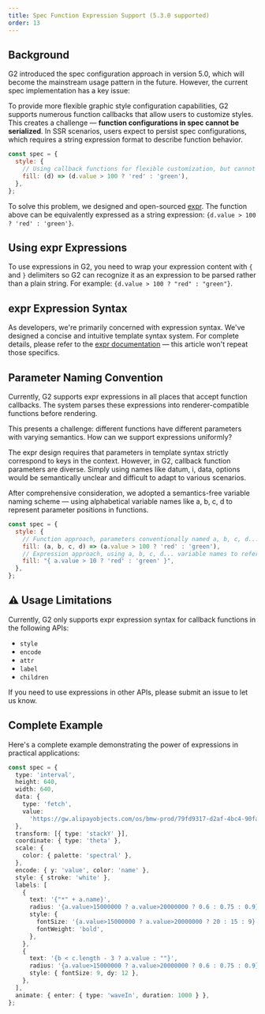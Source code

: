 ```yaml
---
title: Spec Function Expression Support (5.3.0 supported)
order: 13
---
```


## Background

G2 introduced the spec configuration approach in version 5.0, which will become the mainstream usage pattern in the future. However, the current spec implementation has a key issue:

To provide more flexible graphic style configuration capabilities, G2 supports numerous function callbacks that allow users to customize styles. This creates a challenge — **function configurations in spec cannot be serialized**. In SSR scenarios, users expect to persist spec configurations, which requires a string expression format to describe function behavior.

```js
const spec = {
  style: {
    // Using callback functions for flexible customization, but cannot be persisted
    fill: (d) => (d.value > 100 ? 'red' : 'green'),
  },
};
```

To solve this problem, we designed and open-sourced [expr](https://github.com/antvis/expr). The function above can be equivalently expressed as a string expression: `{d.value > 100 ? 'red' : 'green'}`.

## Using expr Expressions

To use expressions in G2, you need to wrap your expression content with `{` and `}` delimiters so G2 can recognize it as an expression to be parsed rather than a plain string. For example: `{d.value > 100 ? "red" : "green"}`.

## expr Expression Syntax

As developers, we're primarily concerned with expression syntax. We've designed a concise and intuitive template syntax system. For complete details, please refer to the [expr documentation](https://github.com/antvis/expr#readme) — this article won't repeat those specifics.

## Parameter Naming Convention

Currently, G2 supports expr expressions in all places that accept function callbacks. The system parses these expressions into renderer-compatible functions before rendering.

This presents a challenge: different functions have different parameters with varying semantics. How can we support expressions uniformly?

The expr design requires that parameters in template syntax strictly correspond to keys in the context. However, in G2, callback function parameters are diverse. Simply using names like datum, i, data, options would be semantically unclear and difficult to adapt to various scenarios.

After comprehensive consideration, we adopted a semantics-free variable naming scheme — using alphabetical variable names like a, b, c, d to represent parameter positions in functions.

```js
const spec = {
  style: {
    // Function approach, parameters conventionally named a, b, c, d...
    fill: (a, b, c, d) => (a.value > 100 ? 'red' : 'green'),
    // Expression approach, using a, b, c, d... variable names to reference parameters
    fill: "{ a.value > 10 ? 'red' : 'green' }",
  },
};
```

## ⚠️ Usage Limitations

Currently, G2 only supports expr expression syntax for callback functions in the following APIs:

- `style`
- `encode`
- `attr`
- `label`
- `children`

If you need to use expressions in other APIs, please submit an issue to let us know.

## Complete Example

Here's a complete example demonstrating the power of expressions in practical applications:

```typescript
const spec = {
  type: 'interval',
  height: 640,
  width: 640,
  data: {
    type: 'fetch',
    value:
      'https://gw.alipayobjects.com/os/bmw-prod/79fd9317-d2af-4bc4-90fa-9d07357398fd.csv',
  },
  transform: [{ type: 'stackY' }],
  coordinate: { type: 'theta' },
  scale: {
    color: { palette: 'spectral' },
  },
  encode: { y: 'value', color: 'name' },
  style: { stroke: 'white' },
  labels: [
    {
      text: '{"*" + a.name}',
      radius: '{a.value>15000000 ? a.value>20000000 ? 0.6 : 0.75 : 0.9}',
      style: {
        fontSize: '{a.value>15000000 ? a.value>20000000 ? 20 : 15 : 9}',
        fontWeight: 'bold',
      },
    },
    {
      text: '{b < c.length - 3 ? a.value : ""}',
      radius: '{a.value>15000000 ? a.value>20000000 ? 0.6 : 0.75 : 0.9}',
      style: { fontSize: 9, dy: 12 },
    },
  ],
  animate: { enter: { type: 'waveIn', duration: 1000 } },
};
```
